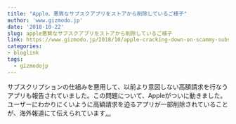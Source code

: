 ```yaml
---
title: "Apple、悪質なサブスクアプリをストアから削除しているご様子"
author: 'www.gizmodo.jp'
date: '2018-10-22'
slug: apple悪質なサブスクアプリをストアから削除しているご様子
link: https://www.gizmodo.jp/2018/10/apple-cracking-down-on-scammy-subscription-apps.html
categories:
- bloglink
tags:
  - gizmodojp
---
```


サブスクリプションの仕組みを悪用して、以前より意図しない高額請求を行なうアプリも報告されていました。この問題について、Appleがついに動きました。ユーザーにわかりにくいように高額請求を迫るアプリが一部削除されていることが、海外報道にて伝えられています[... <i class="fas fa-external-link-alt"></i>](https://www.gizmodo.jp/2018/10/apple-cracking-down-on-scammy-subscription-apps.html)


